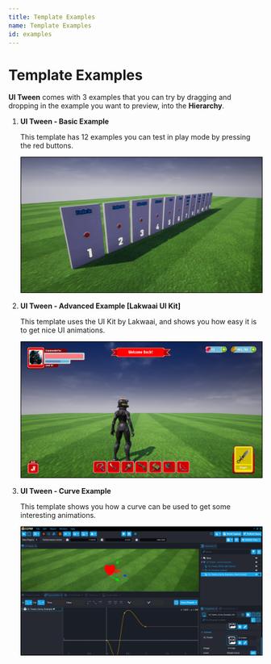 ```yaml
---
title: Template Examples
name: Template Examples
id: examples
---
```


# Template Examples

**UI Tween** comes with 3 examples that you can try by dragging and dropping in the example you want to preview, into the **Hierarchy**.

1. **UI Tween - Basic Example**

	This template has 12 examples you can test in play mode by pressing the red buttons.

	![Example 1](../media/example1.png)

2. **UI Tween - Advanced Example [Lakwaai UI Kit]**

	This template uses the UI Kit by Lakwaai, and shows you how easy it is to get nice UI animations.

	![Example 2](../media/example2.png)

3. **UI Tween - Curve Example**

	This template shows you how a curve can be used to get some interesting animations.

	![Example 3](../media/example3.png)
